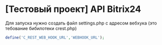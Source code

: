 # [Тестовый проект] API Bitrix24

Для запуска нужно создать файл settings.php с адресом вебхука (это тебование бибилотеки crest.php)

~~~php
define('C_REST_WEB_HOOK_URL','WEBHOOK_URL');
~~~